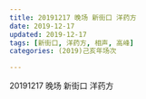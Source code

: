 ```yaml
---
title: 20191217 晚场 新街口 洋药方
date: 2019-12-17
updated: 2019-12-17
tags: [新街口, 洋药方, 相声, 高峰]
categories: (2019)己亥年场次

---
```


20191217 晚场 新街口 洋药方